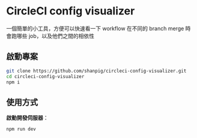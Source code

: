 # CircleCI config visualizer

一個簡單的小工具，方便可以快速看一下 workflow 在不同的 branch merge 時會跑哪些 job，以及他們之間的相依性

## 啟動專案

```bash
git clone https://github.com/shanpig/circleci-config-visualizer.git
cd circleci-config-visualizer
npm i
```

## 使用方式

**啟動開發伺服器**：

```bash
npm run dev
```

